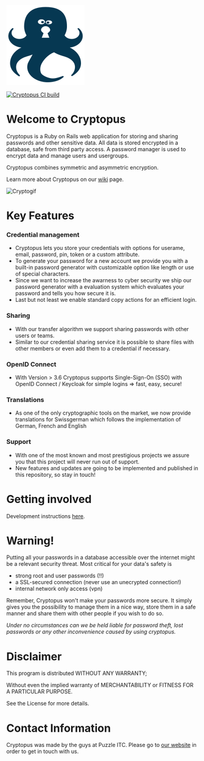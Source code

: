 
![logo](https://raw.githubusercontent.com/puzzle/cryptopus/57f8ad8de410e4a0ba16227620727787f22c7d1c/frontend/public/assets/images/cryptopussy.svg)

[![Cryptopus CI build](https://github.com/puzzle/cryptopus/actions/workflows/build.yml/badge.svg)](https://github.com/puzzle/cryptopus/actions/workflows/build.yml)
# Welcome to Cryptopus

Cryptopus is a Ruby on Rails web application for storing and sharing
passwords and other sensitive data.
All data is stored encrypted in a database, safe from third party access.
A password manager is used to encrypt data and manage users and usergroups.

Cryptopus combines symmetric and asymmetric encryption.

Learn more about Cryptopus on our [wiki](https://github.com/puzzle/cryptopus/wiki) page.

![Cryptogif](https://github.com/puzzle/cryptopus/assets/88040929/64d10f03-b2b4-4dc8-9153-ab01d38c0947)

# Key Features
### Credential management
- Cryptopus lets you store your credentials with options for userame, email, password, pin, token or
  a custom attribute.
- To generate your password for a new account we provide you with a built-in password generator with
  customizable option like length or use of special characters.
- Since we want to increase the awarness to cyber security we ship our password generator with a
  evaluation system which evaluates your password and tells you how secure it is.
- Last but not least we enable standard copy actions for an efficient login.

### Sharing
- With our transfer algorithm we support sharing passwords with other users or teams.
- Similar to our credential sharing service it is possible to share files with other members or
  even add them to a credential if necessary.

### OpenID Connect
- With Version > 3.6 Cryptopus supports Single-Sign-On (SSO) with OpenID Connect / Keycloak for
  simple logins => fast, easy, secure!

### Translations
- As one of the only cryptographic tools on the market, we now provide translations for Swissgerman
  which follows the implementation of German, French and English

### Support
- With one of the most known and most prestigious projects we assure you that this
  project will never run out of support.
- New features and updates are going to be implemented and published in this repository, so
  stay in touch!

# Getting involved

Development instructions [here][setup]. 

[setup]: https://github.com/puzzle/cryptopus/wiki/Development

# Warning!

Putting all your passwords in a database accessible over the internet
might be a relevant security threat. Most critical for your data's safety is

- strong root and user passwords (!!)
- a SSL-secured connection (never use an unecrypted connection!)
- internal network only access (vpn)

Remember, Cryptopus won't make your passwords more secure.
It simply gives you the possibility to manage them in a nice way,
store them in a safe manner and share them with other people if you wish to do so.

_Under no circumstances can we be held liable for password theft,
lost passwords or any other inconvenience caused by using cryptopus._

# Disclaimer

This program is distributed WITHOUT ANY WARRANTY;

Without even the implied warranty of MERCHANTABILITY
or FITNESS FOR A PARTICULAR PURPOSE.

See the License for more details.

# Contact Information

Cryptopus was made by the guys at Puzzle ITC. Please go to
[our website](http://www.puzzle.ch/) in order to get in touch
with us.
